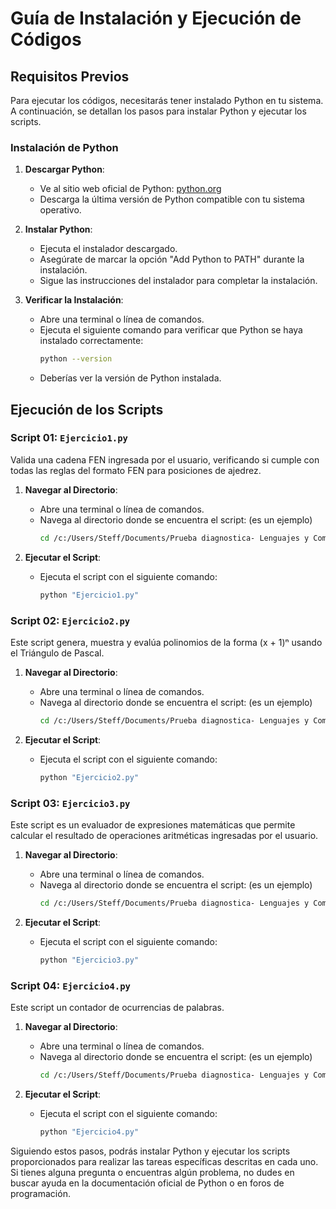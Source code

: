 # Guía de Instalación y Ejecución de Códigos

## Requisitos Previos

Para ejecutar los códigos, necesitarás tener instalado Python en tu sistema. A continuación, se detallan los pasos para instalar Python y ejecutar los scripts.

### Instalación de Python

1. **Descargar Python**:
   - Ve al sitio web oficial de Python: [python.org](https://www.python.org/)
   - Descarga la última versión de Python compatible con tu sistema operativo.

2. **Instalar Python**:
   - Ejecuta el instalador descargado.
   - Asegúrate de marcar la opción "Add Python to PATH" durante la instalación.
   - Sigue las instrucciones del instalador para completar la instalación.

3. **Verificar la Instalación**:
   - Abre una terminal o línea de comandos.
   - Ejecuta el siguiente comando para verificar que Python se haya instalado correctamente:
     ```sh
     python --version
     ```
   - Deberías ver la versión de Python instalada.

## Ejecución de los Scripts

### Script 01: `Ejercicio1.py`

Valida una cadena FEN ingresada por el usuario, verificando si cumple con todas las reglas del formato FEN para posiciones de ajedrez.

1. **Navegar al Directorio**:
   - Abre una terminal o línea de comandos.
   - Navega al directorio donde se encuentra el script: (es un ejemplo)
     ```sh
     cd /c:/Users/Steff/Documents/Prueba diagnostica- Lenguajes y Compiladores/
     ```

2. **Ejecutar el Script**:
   - Ejecuta el script con el siguiente comando:
     ```sh
     python "Ejercicio1.py"
     ```

### Script 02: `Ejercicio2.py`

Este script genera, muestra y evalúa polinomios de la forma (x + 1)ⁿ usando el Triángulo de Pascal.

1. **Navegar al Directorio**:
   - Abre una terminal o línea de comandos.
   - Navega al directorio donde se encuentra el script: (es un ejemplo)
     ```sh
     cd /c:/Users/Steff/Documents/Prueba diagnostica- Lenguajes y Compiladores/
     ```

2. **Ejecutar el Script**:
   - Ejecuta el script con el siguiente comando:
     ```sh
     python "Ejercicio2.py"
     ```

### Script 03: `Ejercicio3.py`

Este script es un evaluador de expresiones matemáticas que permite calcular el resultado de operaciones aritméticas ingresadas por el usuario.

1. **Navegar al Directorio**:
   - Abre una terminal o línea de comandos.
   - Navega al directorio donde se encuentra el script: (es un ejemplo)
     ```sh
     cd /c:/Users/Steff/Documents/Prueba diagnostica- Lenguajes y Compiladores/
     ```

2. **Ejecutar el Script**:
   - Ejecuta el script con el siguiente comando:
     ```sh
     python "Ejercicio3.py"
     ```

### Script 04: `Ejercicio4.py`

Este script un contador de ocurrencias de palabras.
1. **Navegar al Directorio**:
   - Abre una terminal o línea de comandos.
   - Navega al directorio donde se encuentra el script: (es un ejemplo)
     ```sh
     cd /c:/Users/Steff/Documents/Prueba diagnostica- Lenguajes y Compiladores/
     ```

2. **Ejecutar el Script**:
   - Ejecuta el script con el siguiente comando:
     ```sh
     python "Ejercicio4.py"
     ```

Siguiendo estos pasos, podrás instalar Python y ejecutar los scripts proporcionados para realizar las tareas específicas descritas en cada uno. Si tienes alguna pregunta o encuentras algún problema, no dudes en buscar ayuda en la documentación oficial de Python o en foros de programación.
